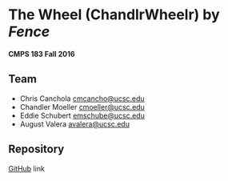 # The Wheel (ChandlrWheelr) by *Fence*

**CMPS 183 Fall 2016**

## Team
* Chris Canchola cmcancho@ucsc.edu
* Chandler Moeller cmoeller@ucsc.edu
* Eddie Schubert emschube@ucsc.edu
* August Valera  avalera@ucsc.edu

## Repository
[GitHub](https://github.com/Fence-UCSC/ChandlrWheelr) link
